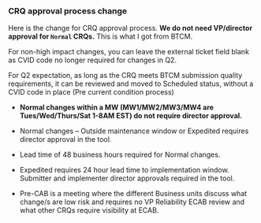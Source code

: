 ### CRQ approval process change

Here is the change for CRQ approval process. **We do not need VP/director approval for `Normal` CRQs.** This is what I got from BTCM.

For non-high impact changes, you can leave the external ticket field blank as CVID code no longer required for changes in Q2.

For Q2 expectation, as long as the CRQ meets BTCM submission quality requirements, it can be reviewed and moved to Scheduled status, without a CVID code in place (Pre current condition process)

* **Normal changes within a MW (MW1/MW2/MW3/MW4 are Tues/Wed/Thurs/Sat 1-8AM EST) do not require director approval.**

* Normal changes – Outside maintenance window or Expedited requires director approval in the tool.

* Lead time of 48 business hours required for Normal changes.

* Expedited requires 24 hour lead time to implementation window.  Submitter and implementer director approvals required in the tool.

* Pre-CAB is a meeting where the different Business units discuss what change/s are low risk and requires no VP Reliability ECAB review and what other CRQs require visibility at ECAB.
